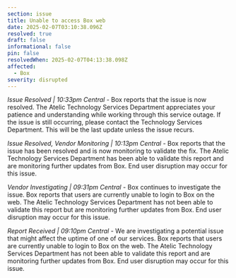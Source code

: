 ```yaml
---
section: issue
title: Unable to access Box web
date: 2025-02-07T03:10:38.096Z
resolved: true
draft: false
informational: false
pin: false
resolvedWhen: 2025-02-07T04:13:38.098Z
affected:
  - Box
severity: disrupted
---
```

*Issue Resolved | 10:33pm Central* - Box reports that the issue is now resolved. The Atelic Technology Services Department appreciates your patience and understanding while working through this service outage. If the issue is still occurring, please contact the Technology Services Department. This will be the last update unless the issue recurs.

*Issue Resolved, Vendor Monitoring | 10:13pm Central* - Box reports that the issue has been resolved and is now monitoring to validate the fix. The Atelic Technology Services Department has been able to validate this report and are monitoring further updates from Box. End user disruption may occur for this issue.

*Vendor Investigating | 09:31pm Central* - Box continues to investigate the issue. Box reports that users are currently unable to login to Box on the web. The Atelic Technology Services Department has not been able to validate this report but are monitoring further updates from Box. End user disruption may occur for this issue.

*Report Received | 09:10pm Central* - We are investigating a potential issue that might affect the uptime of one of our services. Box reports that users are currently unable to login to Box on the web. The Atelic Technology Services Department has not been able to validate this report and are monitoring further updates from Box. End user disruption may occur for this issue.